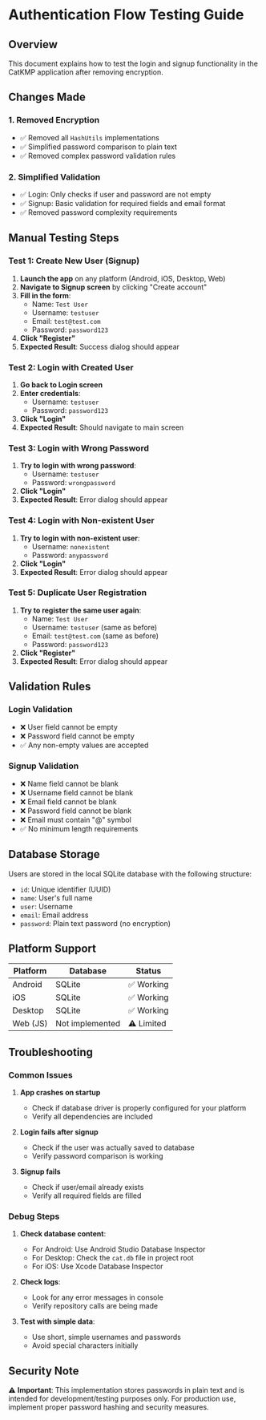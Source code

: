 # Authentication Flow Testing Guide

## Overview

This document explains how to test the login and signup functionality in the CatKMP application after removing encryption.

## Changes Made

### 1. Removed Encryption
- ✅ Removed all `HashUtils` implementations
- ✅ Simplified password comparison to plain text
- ✅ Removed complex password validation rules

### 2. Simplified Validation
- ✅ Login: Only checks if user and password are not empty
- ✅ Signup: Basic validation for required fields and email format
- ✅ Removed password complexity requirements

## Manual Testing Steps

### Test 1: Create New User (Signup)

1. **Launch the app** on any platform (Android, iOS, Desktop, Web)
2. **Navigate to Signup screen** by clicking "Create account"
3. **Fill in the form**:
   - Name: `Test User`
   - Username: `testuser`
   - Email: `test@test.com`
   - Password: `password123`
4. **Click "Register"**
5. **Expected Result**: Success dialog should appear

### Test 2: Login with Created User

1. **Go back to Login screen**
2. **Enter credentials**:
   - Username: `testuser`
   - Password: `password123`
3. **Click "Login"**
4. **Expected Result**: Should navigate to main screen

### Test 3: Login with Wrong Password

1. **Try to login with wrong password**:
   - Username: `testuser`
   - Password: `wrongpassword`
2. **Click "Login"**
3. **Expected Result**: Error dialog should appear

### Test 4: Login with Non-existent User

1. **Try to login with non-existent user**:
   - Username: `nonexistent`
   - Password: `anypassword`
2. **Click "Login"**
3. **Expected Result**: Error dialog should appear

### Test 5: Duplicate User Registration

1. **Try to register the same user again**:
   - Name: `Test User`
   - Username: `testuser` (same as before)
   - Email: `test@test.com` (same as before)
   - Password: `password123`
2. **Click "Register"**
3. **Expected Result**: Error dialog should appear

## Validation Rules

### Login Validation
- ❌ User field cannot be empty
- ❌ Password field cannot be empty
- ✅ Any non-empty values are accepted

### Signup Validation
- ❌ Name field cannot be blank
- ❌ Username field cannot be blank
- ❌ Email field cannot be blank
- ❌ Password field cannot be blank
- ❌ Email must contain "@" symbol
- ✅ No minimum length requirements

## Database Storage

Users are stored in the local SQLite database with the following structure:
- `id`: Unique identifier (UUID)
- `name`: User's full name
- `user`: Username
- `email`: Email address
- `password`: Plain text password (no encryption)

## Platform Support

| Platform | Database | Status |
|----------|----------|---------|
| Android | SQLite | ✅ Working |
| iOS | SQLite | ✅ Working |
| Desktop | SQLite | ✅ Working |
| Web (JS) | Not implemented | ⚠️ Limited |

## Troubleshooting

### Common Issues

1. **App crashes on startup**
   - Check if database driver is properly configured for your platform
   - Verify all dependencies are included

2. **Login fails after signup**
   - Check if the user was actually saved to database
   - Verify password comparison is working

3. **Signup fails**
   - Check if user/email already exists
   - Verify all required fields are filled

### Debug Steps

1. **Check database content**:
   - For Android: Use Android Studio Database Inspector
   - For Desktop: Check the `cat.db` file in project root
   - For iOS: Use Xcode Database Inspector

2. **Check logs**:
   - Look for any error messages in console
   - Verify repository calls are being made

3. **Test with simple data**:
   - Use short, simple usernames and passwords
   - Avoid special characters initially

## Security Note

⚠️ **Important**: This implementation stores passwords in plain text and is intended for development/testing purposes only. For production use, implement proper password hashing and security measures. 